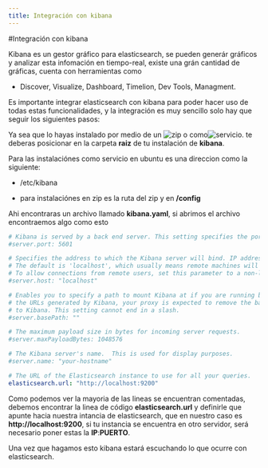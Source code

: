 ```yaml
---
title: Integración con kibana
---
```

#Integración con kibana

Kibana es un gestor gráfico para elasticsearch, se pueden generár gráficos y analizar esta infomación en tiempo-real, existe una grán cantidad de gráficas, cuenta con herramientas como 
* Discover, Visualize, Dashboard, Timelion, Dev Tools, Managment.

Es importante integrar elasticsearch con kibana para poder hacer uso de todas estas funcionalidades, y la integración es muy sencillo solo hay que seguir los siguientes pasos:

Ya sea que lo hayas instalado por medio de un ![zip]() o como![servicio](). te deberas posicionar en la carpeta **raiz** de tu instalación de **kibana**.

Para las instalaciónes como servicio en ubuntu es una direccion como la siguiente:
- /etc/kibana 

- para instalaciónes en zip es la ruta del zip y en **/config**

Ahi encontraras un archivo llamado **kibana.yaml**, si abrimos el archivo encontraemos algo como esto

```yaml
# Kibana is served by a back end server. This setting specifies the port to use.
#server.port: 5601

# Specifies the address to which the Kibana server will bind. IP addresses and host names are both valid values.
# The default is 'localhost', which usually means remote machines will not be able to connect.
# To allow connections from remote users, set this parameter to a non-loopback address.
#server.host: "localhost"

# Enables you to specify a path to mount Kibana at if you are running behind a proxy. This only affects
# the URLs generated by Kibana, your proxy is expected to remove the basePath value before forwarding requests
# to Kibana. This setting cannot end in a slash.
#server.basePath: ""

# The maximum payload size in bytes for incoming server requests.
#server.maxPayloadBytes: 1048576

# The Kibana server's name.  This is used for display purposes.
#server.name: "your-hostname"

# The URL of the Elasticsearch instance to use for all your queries.
elasticsearch.url: "http://localhost:9200"

```
Como podemos ver la mayoria de las lineas se encuentran comentadas, debemos encontrar la linea de código **elasticsearch.url** y definirle que apunte hacia nuestra intancia de elasticsearch, que en nuestro caso es **http://localhost:9200**, si tu instancia se encuentra en otro servidor, será necesario poner estas la **IP**:**PUERTO**.

Una vez que hagamos esto kibana estará escuchando lo que ocurre con elasticsearch.
